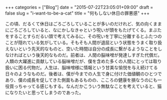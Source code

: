 +++
categories = ["Blog"]
date = "2015-07-22T23:05:01+09:00"
draft = false
slug = "i-want-to-be-a-cat"
title = "何もしない休日の罪悪感"
+++

この頃、だるくて休日はごろごろしていることが多いのだけれど、気の向くままにごろごろしていると、なにかしなきゃという呪いが頭をもたげてくる。まぶたをすることすらだるい頭で考えてみるに、その呪いを丁寧に分離するとふたつのことが隠れている気がしている。そもそも人間が退屈という状態をうまく取り扱えないという先天的なものと、空いた時間は自分の成長に繋がるようなことをしなければという後天的なものだ。前者は、人間の脳味噌が発達しすぎた代償だ。人類の大躍進に貢献している脳味噌だが、僕を含めた多くの人間にとっては取り扱いに困る代物だ。人生は、脳味噌様に情報という甘美な愉悦を与え続けてる日々のようなものだ。後者は、僕が今までの人生で身に付けた価値観のひとつであり、僕の成長を促してきた側面もあるものの、こころの健康を損なうのにも一役買っちゃってる感じもする。なんだかこういう無駄なことを考えていると、猫になりたいと思ってしまうのであった。